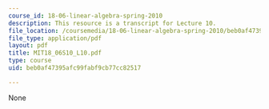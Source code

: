 ```yaml
---
course_id: 18-06-linear-algebra-spring-2010
description: This resource is a transcript for Lecture 10.
file_location: /coursemedia/18-06-linear-algebra-spring-2010/beb0af47395afc99fabf9cb77cc82517_MIT18_06S10_L10.pdf
file_type: application/pdf
layout: pdf
title: MIT18_06S10_L10.pdf
type: course
uid: beb0af47395afc99fabf9cb77cc82517

---
```

None